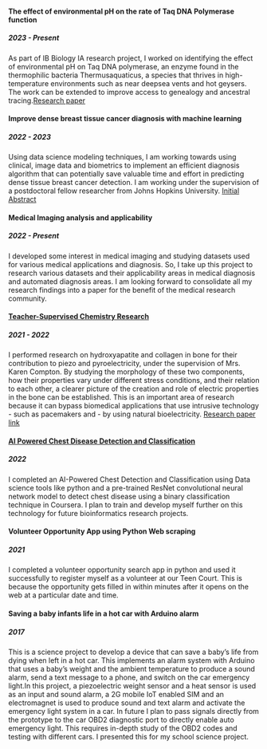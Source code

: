 #### The effect of environmental pH on the rate of Taq DNA Polymerase function
##### 2023 - Present
As part of IB Biology IA research project, I worked on identifying the effect of environmental pH on Taq DNA polymerase, an enzyme found in the thermophilic bacteria Thermusaquaticus, a species that thrives in high-temperature environments such as near deepsea vents and hot geysers. The work can be extended to improve access to genealogy and ancestral tracing.[Research paper](https://drive.google.com/file/d/1Oi5BbQZPMvADp659_bYMiUPM8l1DhBCJ/view?usp=sharing)  

#### Improve dense breast tissue cancer diagnosis with machine learning  
##### 2022 - 2023
Using data science modeling techniques, I am working towards using clinical, image data and biometrics to implement an efficient diagnosis algorithm that can potentially save valuable time and effort in predicting dense tissue breast cancer detection. I am working under the supervision of a postdoctoral fellow researcher from Johns Hopkins University. [Initial Abstract](https://docs.google.com/document/d/1LTkbRUUvM12QLJO-BZPqUg5W38R84zACaKFXZcnF1pI/edit?usp=share_link)

#### Medical Imaging analysis and applicability
##### 2022 - Present
I developed some interest in medical imaging and studying datasets used for various medical applications and diagnosis. So, I take up this project to research various datasets and their applicability areas in medical diagnosis and automated diagnosis areas. I am looking forward to consolidate all my research findings into a paper for the benefit of the medical research community.

#### [Teacher-Supervised Chemistry Research](https://drive.google.com/file/d/1BIqV1P8yPyiMmM0HMqEkbWLrn4uGYmns/view?usp=sharing)
##### 2021 - 2022
I performed research on hydroxyapatite and collagen in bone for their contribution to piezo and pyroelectricity, under the supervision of Mrs. Karen Compton. By studying the morphology of these two components, how their properties vary under different stress conditions, and their relation to each other, a clearer picture of the creation and role of electric properties in the bone can be established. This is an important area of research because it can bypass biomedical applications that use intrusive technology - such as pacemakers and - by using natural bioelectricity. [Research paper link](https://drive.google.com/file/d/1BIqV1P8yPyiMmM0HMqEkbWLrn4uGYmns/view?usp=sharing)

#### [AI Powered Chest Disease Detection and Classification](https://coursera.org/share/9c63b741ccbe56bea96ddfc5e605b22a)
##### 2022
I completed an AI-Powered Chest Detection and Classification using Data science tools like python and a pre-trained ResNet convolutional neural network model to detect chest disease using a binary classification technique in Coursera. I plan to train and develop myself further on this technology for future bioinformatics research projects.

#### Volunteer Opportunity App using Python Web scraping
##### 2021 
I completed a volunteer opportunity search app in python and used it successfully to register myself as a volunteer at our Teen Court. This is because the opportunity gets filled in within minutes after it opens on the web at a particular date and time.

#### Saving a baby infants life in a hot car with Arduino alarm
##### 2017 
This is a science project to develop a device that can save a baby’s life from dying when left in a hot car. This implements an alarm system with Arduino that uses a baby’s weight and the ambient temperature to produce a sound alarm, send a text message to a phone, and switch on the car emergency light.In this project, a piezoelectric weight sensor and a heat sensor is used as an input and sound alarm, a 2G mobile IoT enabled SIM and an electromagnet is used to produce sound and text alarm and activate the emergency light system in a car. In future I plan to pass signals directly from the prototype to the car OBD2 diagnostic port to directly enable auto emergency light. This requires in-depth study of the OBD2 codes and testing with different cars. I presented this for my school science project.

